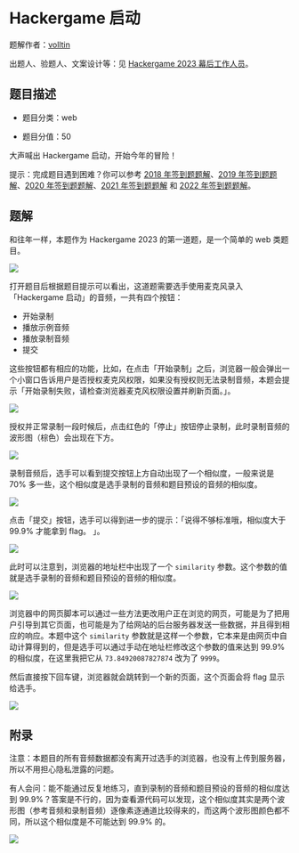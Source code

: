 # Hackergame 启动

题解作者：[volltin](https://github.com/volltin)

出题人、验题人、文案设计等：见 [Hackergame 2023 幕后工作人员](../../credits.pdf)。

## 题目描述

- 题目分类：web

- 题目分值：50

大声喊出 Hackergame 启动，开始今年的冒险！

提示：完成题目遇到困难？你可以参考 [2018 年签到题题解](https://github.com/ustclug/hackergame2018-writeups/tree/master/official/qiandao)、[2019 年签到题题解](https://github.com/ustclug/hackergame2019-writeups/blob/master/official/%E7%AD%BE%E5%88%B0%E9%A2%98/README.md)、[2020 年签到题题解](https://github.com/USTC-Hackergame/hackergame2020-writeups/blob/master/official/%E7%AD%BE%E5%88%B0/README.md)、[2021 年签到题题解](https://github.com/USTC-Hackergame/hackergame2021-writeups/blob/master/official/%E7%AD%BE%E5%88%B0/README.md) 和 [2022 年签到题题解](https://github.com/USTC-Hackergame/hackergame2022-writeups/blob/master/official/%E7%AD%BE%E5%88%B0/README.md)。

## 题解

和往年一样，本题作为 Hackergame 2023 的第一道题，是一个简单的 web 类题目。

![](./assets/qidong-0.png)

打开题目后根据题目提示可以看出，这道题需要选手使用麦克风录入「Hackergame 启动」的音频，一共有四个按钮：

- 开始录制
- 播放示例音频
- 播放录制音频
- 提交

这些按钮都有相应的功能，比如，在点击「开始录制」之后，浏览器一般会弹出一个小窗口告诉用户是否授权麦克风权限，如果没有授权则无法录制音频，本题会提示「开始录制失败，请检查浏览器麦克风权限设置并刷新页面。」。

![](./assets/qidong-1.png)

授权并正常录制一段时候后，点击红色的「停止」按钮停止录制，此时录制音频的波形图（棕色）会出现在下方。

![](./assets/qidong-2.png)

录制音频后，选手可以看到提交按钮上方自动出现了一个相似度，一般来说是 70% 多一些，这个相似度是选手录制的音频和题目预设的音频的相似度。

![](./assets/qidong-3.png)


点击「提交」按钮，选手可以得到进一步的提示：「说得不够标准哦，相似度大于 99.9% 才能拿到 flag。
」。

![](./assets/qidong-4.png)

此时可以注意到，浏览器的地址栏中出现了一个 `similarity` 参数。这个参数的值就是选手录制的音频和题目预设的音频的相似度。

![](./assets/qidong-5.png)

浏览器中的网页脚本可以通过一些方法更改用户正在浏览的网页，可能是为了把用户引导到其它页面，也可能是为了给网站的后台服务器发送一些数据，并且得到相应的响应。本题中这个 `similarity` 参数就是这样一个参数，它本来是由网页中自动计算得到的，但是选手可以通过手动在地址栏修改这个参数的值来达到 99.9% 的相似度，在这里我把它从 `73.84920087827874` 改为了 `9999`。

然后直接按下回车键，浏览器就会跳转到一个新的页面，这个页面会将 flag 显示给选手。

![](./assets/qidong-6.png)

## 附录
注意：本题目的所有音频数据都没有离开过选手的浏览器，也没有上传到服务器，所以不用担心隐私泄露的问题。

有人会问：能不能通过反复地练习，直到录制的音频和题目预设的音频的相似度达到 99.9%？答案是不行的，因为查看源代码可以发现，这个相似度其实是两个波形图（参考音频和录制音频）逐像素逐通道比较得来的，而这两个波形图颜色都不同，所以这个相似度是不可能达到 99.9% 的。

![](./assets/qidong-a1.png)
